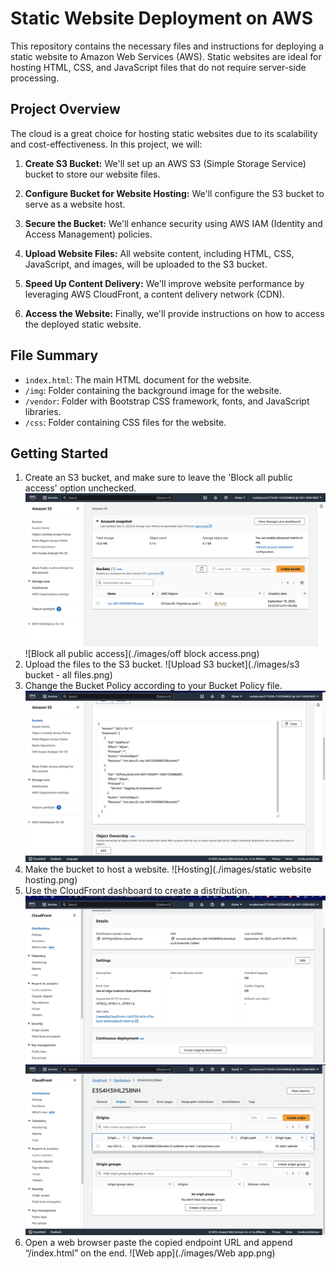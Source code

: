 # Static Website Deployment on AWS

This repository contains the necessary files and instructions for deploying a static website to Amazon Web Services (AWS). Static websites are ideal for hosting HTML, CSS, and JavaScript files that do not require server-side processing.

## Project Overview

The cloud is a great choice for hosting static websites due to its scalability and cost-effectiveness. In this project, we will:

1. **Create S3 Bucket:** We'll set up an AWS S3 (Simple Storage Service) bucket to store our website files.

2. **Configure Bucket for Website Hosting:** We'll configure the S3 bucket to serve as a website host.

3. **Secure the Bucket:** We'll enhance security using AWS IAM (Identity and Access Management) policies.

4. **Upload Website Files:** All website content, including HTML, CSS, JavaScript, and images, will be uploaded to the S3 bucket.

5. **Speed Up Content Delivery:** We'll improve website performance by leveraging AWS CloudFront, a content delivery network (CDN).

6. **Access the Website:** Finally, we'll provide instructions on how to access the deployed static website.

## File Summary

- `index.html`: The main HTML document for the website.
- `/img`: Folder containing the background image for the website.
- `/vendor`: Folder with Bootstrap CSS framework, fonts, and JavaScript libraries.
- `/css`: Folder containing CSS files for the website.

## Getting Started
1. Create an S3 bucket, and make sure to leave the 'Block all public access' option unchecked.
   ![Create S3 bucket](./images/S3.png)
   ![Block all public access](./images/off block access.png)
3. Upload the files to the S3 bucket.
![Upload S3 bucket](./images/s3 bucket - all files.png)
4. Change the Bucket Policy according to your Bucket Policy file.
   ![Policy](./images/Policy.png)
5. Make the bucket to host a website.
   ![Hosting](./images/static website hosting.png) 
6. Use the CloudFront dashboard to create a distribution.
   ![CloudFront](./images/CloudFront.png)
   ![Domain](./images/domain.png)
8. Open a web browser paste the copied endpoint URL and append “/index.html” on the end.
   ![Web app](./images/Web app.png) 
